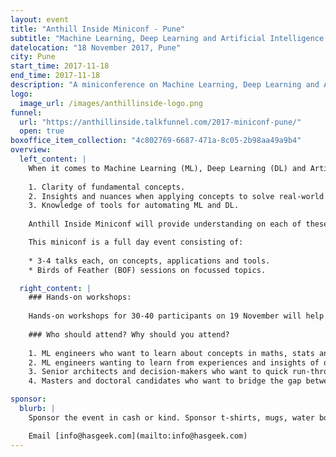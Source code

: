 ```yaml
---
layout: event
title: "Anthill Inside Miniconf - Pune"
subtitle: "Machine Learning, Deep Learning and Artificial Intelligence: concepts, applications and tools."
datelocation: "18 November 2017, Pune"
city: Pune
start_time: 2017-11-18
end_time: 2017-11-18
description: "A miniconference on Machine Learning, Deep Learning and Artificial Intelligence: concepts, applications and tools."
logo:
  image_url: /images/anthillinside-logo.png
funnel:
  url: "https://anthillinside.talkfunnel.com/2017-miniconf-pune/"
  open: true
boxoffice_item_collection: "4c802769-6687-471a-8c05-2b98aa49a9b4"
overview:
  left_content: |
    When it comes to Machine Learning (ML), Deep Learning (DL) and Artificial Intelligence (AI), three aspects are crucial:
    
    1. Clarity of fundamental concepts.
    2. Insights and nuances when applying concepts to solve real-world problems.
    3. Knowledge of tools for automating ML and DL. 
    
    Anthill Inside Miniconf will provide understanding on each of these fronts. 

    This miniconf is a full day event consisting of:
    
    * 3-4 talks each, on concepts, applications and tools.
    * Birds of Feather (BOF) sessions on focussed topics.

  right_content: |
    ### Hands-on workshops:
    
    Hands-on workshops for 30-40 participants on 19 November will help in internalizing concepts, and practical aspects of working with tools. Workshop tickets have to be purchased separately. (Workshops will be announced shortly.)
    
    ### Who should attend? Why should you attend?
    
    1. ML engineers who want to learn about concepts in maths, stats and strengthen foundations. 
    2. ML engineers wanting to learn from experiences and insights of others.
    3. Senior architects and decision-makers who want to quick run-through of concepts, implementation case studies, and overview of tools.
    4. Masters and doctoral candidates who want to bridge the gap between academia and practice. 

sponsor:
  blurb: |
    Sponsor the event in cash or kind. Sponsor t-shirts, mugs, water bottles, or set up a booth to talk to developers and decision-makers.

    Email [info@hasgeek.com](mailto:info@hasgeek.com)
---
```

